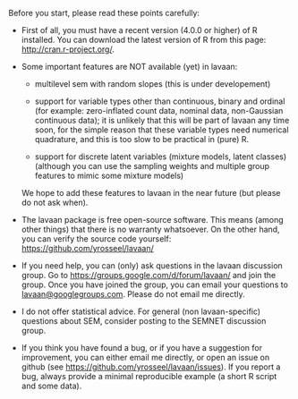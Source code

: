 
Before you start, please read these points carefully:

-   First of all, you must have a recent version (4.0.0 or higher) of
    R installed. You can download the latest version of R from this
    page: <http://cran.r-project.org/>.

-   Some important features are NOT available (yet) in lavaan:

    -   multilevel sem with random slopes (this is under developement)

    -   support for variable types other than continuous, binary and ordinal
        (for example: zero-inflated count data, nominal data, non-Gaussian
         continuous data); it is unlikely that this will be part of lavaan
        any time soon, for the simple reason that these variable types need
        numerical quadrature, and this is too slow to be practical in (pure) R.

    -   support for discrete latent variables (mixture models, latent
        classes) (although you can use the sampling weights and multiple
        group features to mimic some mixture models)

    We hope to add these features to lavaan in the near future (but please do 
    not ask when).

-   The lavaan package is free open-source software. This means (among
    other things) that there is no warranty whatsoever. On the other hand,
    you can verify the source code yourself:
    <https://github.com/yrosseel/lavaan/>

-   If you need help, you can (only) ask questions in the lavaan 
    discussion group. Go to <https://groups.google.com/d/forum/lavaan/> and 
    join the group. Once you have joined the group, you can email your 
    questions to <lavaan@googlegroups.com>. Please do not email me directly.
 
-   I do not offer statistical advice. For general (non lavaan-specific)
    questions about SEM, consider posting to the SEMNET discussion group.

-   If you think you have found a bug, or if
    you have a suggestion for improvement, you can either email me directly, or
    open an issue on github (see <https://github.com/yrosseel/lavaan/issues>).
    If you report a bug, always provide a minimal
    reproducible example (a short R script and some data).
